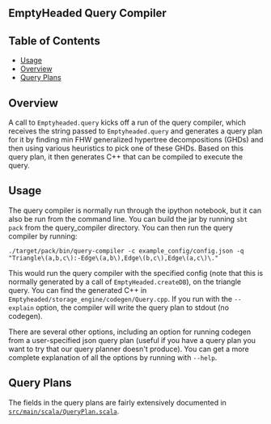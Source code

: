 EmptyHeaded Query Compiler
----------------------------

Table of Contents
-----------------

  * [Usage](#usage)
  * [Overview](#overview)
  * [Query Plans](#query-plans)

Overview
------------

A call to `Emptyheaded.query` kicks off a run of the query compiler, which receives the string passed to `Emptyheaded.query` and generates a query plan for it by finding min FHW generalized hypertree decompositions (GHDs) and then using various heuristics to pick one of these GHDs. Based on this query plan, it then generates C++ that can be compiled to execute the query.  

Usage
--------

The query compiler is normally run through the ipython notebook, but it can also be run from the command line. You can build the jar by running `sbt pack` from the query_compiler directory. You can then run the query compiler by running:

```
./target/pack/bin/query-compiler -c example_config/config.json -q "Triangle\(a,b,c\):-Edge\(a,b\),Edge\(b,c\),Edge\(a,c\)\."
```
This would run the query compiler with the specified config (note that this is normally generated by a call of `EmptyHeaded.createDB`), on the triangle query. You can find the generated C++ in `Emptyheaded/storage_engine/codegen/Query.cpp`. If you run with the `--explain` option, the compiler will write the query plan to stdout (no codegen).

There are several other options, including an option for running codegen from a user-specified json query plan (useful if you have a query plan you want to try that our query planner doesn't produce). You can get a more complete explanation of all the options by running with `--help`.

Query Plans
----------------
The fields in the query plans are fairly extensively documented in [`src/main/scala/QueryPlan.scala`](https://github.com/HazyResearch/EmptyHeaded/blob/master/query_compiler/src/main/scala/QueryPlan.scala).
